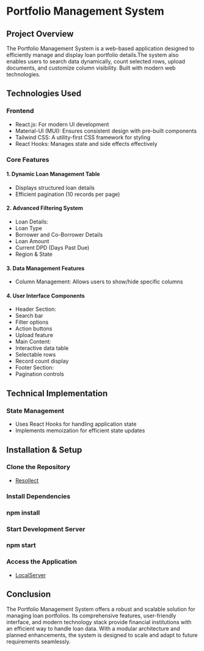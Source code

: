 # Portfolio Management System 
## Project Overview
The Portfolio Management System is a web-based application designed to efficiently manage and display loan portfolio details.The system also enables users to search data dynamically, count selected rows, upload documents, and customize column visibility. Built with modern web technologies.
## Technologies Used
### Frontend
-	React.js: For modern UI development
-	Material-UI (MUI): Ensures consistent design with pre-built components
-	Tailwind CSS: A utility-first CSS framework for styling
-	React Hooks: Manages state and side effects effectively
### Core Features
#### 1. Dynamic Loan Management Table
-	Displays structured loan details
-	Efficient pagination (10 records per page)
#### 2. Advanced Filtering System
-	Loan Details:
- Loan Type
-	Borrower and Co-Borrower Details
-	Loan Amount
   -	Current DPD (Days Past Due)
-	Region & State
#### 3. Data Management Features
-	Column Management: Allows users to show/hide specific columns
#### 4. User Interface Components
-	Header Section:
-	Search bar
-	Filter options
-	Action buttons
-	Upload feature
-	Main Content:
-	Interactive data table
-	Selectable rows
-	Record count display
-	Footer Section:
-	Pagination controls

## Technical Implementation
### State Management
-	Uses React Hooks for handling application state
-	Implements memoization for efficient state updates
## Installation & Setup
###  Clone the Repository
- <a href=”https://github.com/vishal499/Resollect.git” >Resollect</a>
### Install Dependencies
### npm install
### Start Development Server
### npm start
### Access the Application
- <a href=”http://localhost:3000”>LocalServer</a>

## Conclusion
The Portfolio Management System offers a robust and scalable solution for managing loan portfolios. Its comprehensive features, user-friendly interface, and modern technology stack provide financial institutions with an efficient way to handle loan data. With a modular architecture and planned enhancements, the system is designed to scale and adapt to future requirements seamlessly.

